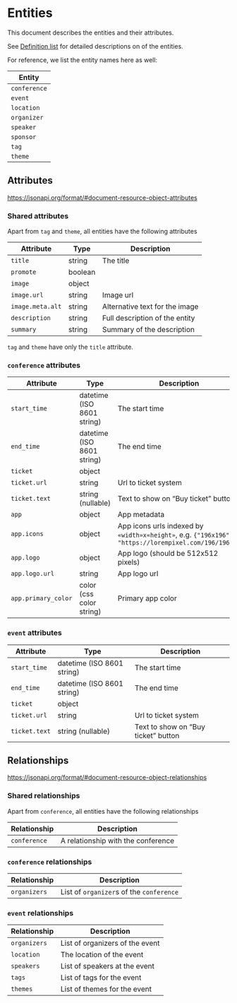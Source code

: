# Entities

This document describes the entities and their attributes.

See [Definition list](../../README.md#definition_list) for detailed descriptions
on of the entities.

For reference, we list the entity names here as well:

| Entity       |
|--------------|
| `conference` |
| `event`      |
| `location`   |
| `organizer`  |
| `speaker`    |
| `sponsor`    |
| `tag`        |
| `theme`      |

## Attributes

https://jsonapi.org/format/#document-resource-object-attributes

### Shared attributes

Apart from `tag` and `theme`, all entities have the following attributes

| Attribute        | Type    | Description                    |
|------------------|---------|--------------------------------|
| `title`          | string  | The title                      |
| `promote`        | boolean |                                |
| `image`          | object  |                                |
| `image.url`      | string  | Image url                      |
| `image.meta.alt` | string  | Alternative text for the image |
| `description`    | string  | Full description of the entity |
| `summary`        | string  | Summary of the description     |

`tag` and `theme` have only the `title` attribute.

### `conference` attributes

| Attribute                    | Type                       | Description                                                                                          |
|------------------------------|----------------------------|------------------------------------------------------------------------------------------------------|
| `start_time`                 | datetime (ISO 8601 string) | The start time                                                                                       |
| `end_time`                   | datetime (ISO 8601 string) | The end time                                                                                         |
| `ticket`                     | object                     |                                                                                                      |
| `ticket.url`                 | string                     | Url to ticket system                                                                                 |
| `ticket.text`                | string (nullable)          | Text to show on “Buy ticket” button                                                                  |
| `app`                        | object                     | App metadata                                                                                         |
| `app.icons`                  | object                     | App icons urls indexed by `«width»x«height»`, e.g. `{"196x196":	"https://lorempixel.com/196/196/"}`  |
| `app.logo`                   | object                     | App logo (should be 512x512 pixels)                                                                  |
| `app.logo.url`               | string                     | App logo url                                                                                         |
| `app.primary_color`          | color (css color string)   | Primary app color                                                                                    |

### `event` attributes

| Attribute     | Type                       | Description                         |
|---------------|----------------------------|-------------------------------------|
| `start_time`  | datetime (ISO 8601 string) | The start time                      |
| `end_time`    | datetime (ISO 8601 string) | The end time                        |
| `ticket`      | object                     |                                     |
| `ticket.url`  | string                     | Url to ticket system                |
| `ticket.text` | string (nullable)          | Text to show on “Buy ticket” button |

## Relationships

https://jsonapi.org/format/#document-resource-object-relationships

### Shared relationships

Apart from `conference`, all entities have the following relationships

| Relationship | Description                        |
|--------------|------------------------------------|
| `conference` | A relationship with the conference |

### `conference` relationships

| Relationship | Description                              |
|--------------|------------------------------------------|
| `organizers` | List of `organizer`s of the `conference` |

### `event` relationships

| Relationship | Description                     |
|--------------|---------------------------------|
| `organizers` | List of organizers of the event |
| `location`   | The location of the event       |
| `speakers`   | List of speakers at the event   |
| `tags`       | List of tags for the event      |
| `themes`     | List of themes for the event    |
